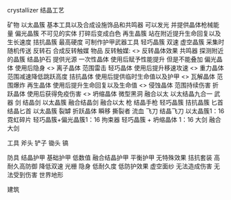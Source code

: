 crystallizer 结晶工艺

矿物
    以太晶簇 基本工具以及合成设施饰品和共鸣器 可以发光 并提供晶体枪械能量
    偏光晶簇 不可见的实体 打碎后变成白色
    再生晶簇 站在附近提升生命回复以及生长速度
    拮抗晶簇 最高硬度 可制作护甲武器工具
    轻巧晶簇 双速
    虚空晶簇 采集时随机传送
    反转石 合成反转触媒
物品
    反转触媒: <> 反转晶体效果 
    共鸣器 探测附近的晶簇
    结晶护石 提供光源
    一次性晶体 使用后赋予性能提升 但是不能叠加
        偏光晶体 使用后隐身 <> 离子晶体 范围雷击
        轻巧晶体 使用后提升移速攻速  <> 重力晶体 范围减速降低跳跃高度
        拮抗晶体 使用后提供临时生命值以及护甲 <> 瓦解晶体 范围爆炸
        再生晶体 使用后提升生命回复以及生命值 <> 侵蚀晶体 范围持续伤害
        折跃晶体 使用后获得免疫伤害 <> 坍缩晶体 微型黑洞
    融合以太 以太结晶九合一
武器
    剑
        结晶剑 以太晶簇
        融合结晶剑 融合以太
    枪
        结晶手枪 轻巧晶簇 拮抗晶簇
    匕首
        结晶匕首 以太晶簇
        裂罅 折跃晶体 瞬移
        撕裂者 流血
    飞刀
        结晶飞刀 以太晶簇1：16
        霓虹碎片 轻巧晶簇+偏光晶簇1：16
        拘束器 轻巧晶簇 + 坍缩晶体 1：16
    大剑
        融合大剑

工具
    斧头
    铲子
    锄头
    镐

防具
    结晶护甲 基础护甲 低数值
    融合结晶护甲 平衡护甲 无特殊效果
    拮抗套装 高耐久高防御 降低双速
    光栅 隐身 低耐久度 低防护效果
    虚空面纱 无法造成伤害 无法受到伤害
世界地形


建筑


